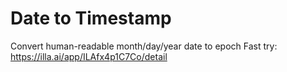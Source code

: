 # Date to Timestamp
Convert human-readable month/day/year date to epoch
Fast try: https://illa.ai/app/ILAfx4p1C7Co/detail
